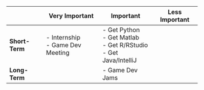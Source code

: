
|                | Very Important                     | Important                                                              | Less Important |
| -------------- | ---------------------------------- | ---------------------------------------------------------------------- | -------------- |
| **Short-Term** | - Internship<br>- Game Dev Meeting | - Get Python<br>- Get Matlab<br>- Get R/RStudio<br>- Get Java/IntelliJ |                |
| **Long-Term**  |                                    | - Game Dev Jams                                                        |                |
